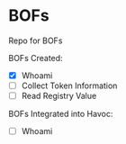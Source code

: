 # BOFs
Repo for BOFs

BOFs Created:
- [x] Whoami
- [ ] Collect Token Information
- [ ] Read Registry Value 

BOFs Integrated into Havoc:
- [ ] Whoami

